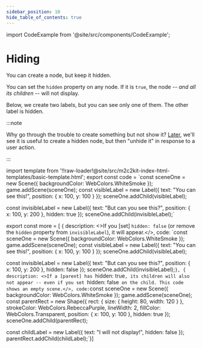 ```yaml
---
sidebar_position: 10
hide_table_of_contents: true
---
```


import CodeExample from '@site/src/components/CodeExample';

# Hiding

You can create a node, but keep it hidden.

You can set the `hidden` property on any node. If it is `true`, the node -- _and all its children_ -- will not display.

Below, we create two labels, but you can see only one of them. The other label is hidden.

:::note

Why go through the trouble to create something but not show it? [Later](../interactivity/visual-responses.md), we'll see it is useful to create a hidden node, but then "unhide it" in response to a user action.

:::

import template from '!!raw-loader!@site/src/m2c2kit-index-html-templates/basic-template.html';
export const code = `const sceneOne = new Scene({ backgroundColor: WebColors.WhiteSmoke });
game.addScene(sceneOne);
const visibleLabel = new Label({
    text: "You can see this!",
    position: { x: 100, y: 100 }
});
sceneOne.addChild(visibleLabel);
 
const invisibleLabel = new Label({
    text: "But can you see this?",
    position: { x: 100, y: 200 },
    hidden: true
});
sceneOne.addChild(invisibleLabel);`
 
export const more = [
{ description: <>If you [set] `hidden: false` (or remove the `hidden` property from `invisibleLabel`), it will appear.</>,
code: `const sceneOne = new Scene({ backgroundColor: WebColors.WhiteSmoke });
game.addScene(sceneOne);
const visibleLabel = new Label({
    text: "You can see this!",
    position: { x: 100, y: 100 }
});
sceneOne.addChild(visibleLabel);
 
const invisibleLabel = new Label({
    text: "But can you see this?",
    position: { x: 100, y: 200 },
    hidden: false
});
sceneOne.addChild(invisibleLabel);`},
{ description: <>If a [parent] has `hidden: true`, its children will also not appear -- even if you set `hidden: false` on the child. This code shows an empty scene.</>,
code:`const sceneOne = new Scene({ backgroundColor: WebColors.WhiteSmoke });
game.addScene(sceneOne);
const parentRect = new Shape({
    rect: { size: { height: 80, width: 120 } },
    strokeColor: WebColors.RebeccaPurple,
    lineWidth: 2,
    fillColor: WebColors.Transparent,
    position: { x: 100, y: 100 },
    hidden: true
});
sceneOne.addChild(parentRect);
 
const childLabel = new Label({
    text: "I will not display!",
    hidden: false
});
parentRect.addChild(childLabel);`}]

<CodeExample code={code} more={more} template={template}/>
